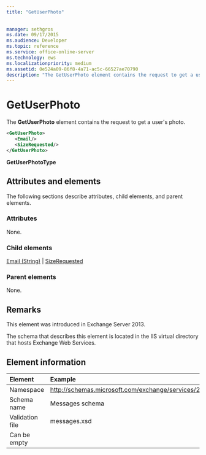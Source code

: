 ```yaml
---
title: "GetUserPhoto"
 
 
manager: sethgros
ms.date: 09/17/2015
ms.audience: Developer
ms.topic: reference
ms.service: office-online-server
ms.technology: ews
ms.localizationpriority: medium
ms.assetid: 0e524a09-86f8-4a71-ac5c-66527ae70790
description: "The GetUserPhoto element contains the request to get a user's photo."
---
```


# GetUserPhoto

The **GetUserPhoto** element contains the request to get a user's photo. 
  
```XML
<GetUserPhoto>
   <Email/>
   <SizeRequested/>
</GetUserPhoto>
```

 **GetUserPhotoType**
## Attributes and elements

The following sections describe attributes, child elements, and parent elements.
  
### Attributes

None.
  
### Child elements

[Email (String)](email-string.md) | [SizeRequested](sizerequested.md)
  
### Parent elements

None.
  
## Remarks

This element was introduced in Exchange Server 2013.
  
The schema that describes this element is located in the IIS virtual directory that hosts Exchange Web Services.
  
## Element information

| Element | Example |
|:-----|:-----|
|Namespace  <br/> |http://schemas.microsoft.com/exchange/services/2006/messages  <br/> |
|Schema name  <br/> |Messages schema  <br/> |
|Validation file  <br/> |messages.xsd  <br/> |
|Can be empty  <br/> ||
   

